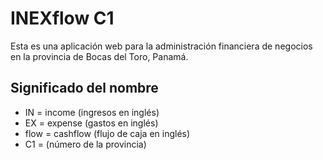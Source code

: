 # INEXflow C1
Esta es una aplicación web para la administración financiera de negocios en la provincia de Bocas del Toro, Panamá.

## Significado del nombre

- IN = income (ingresos en inglés)
- EX = expense (gastos en inglés)
- flow = cashflow (flujo de caja en inglés)
- C1 = (número de la provincia)
